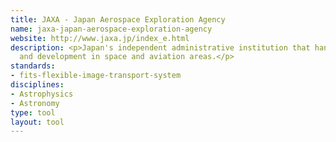 ```yaml
---
title: JAXA - Japan Aerospace Exploration Agency
name: jaxa-japan-aerospace-exploration-agency
website: http://www.jaxa.jp/index_e.html
description: <p>Japan's independent administrative institution that handles research
  and development in space and aviation areas.</p>
standards:
- fits-flexible-image-transport-system
disciplines:
- Astrophysics
- Astronomy
type: tool
layout: tool
---
```


